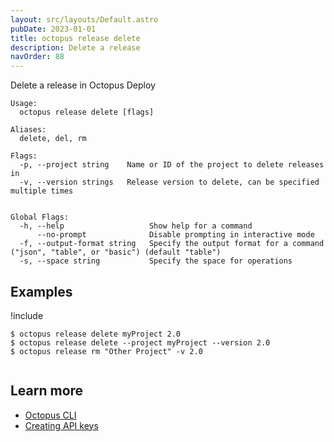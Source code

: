 ```yaml
---
layout: src/layouts/Default.astro
pubDate: 2023-01-01
title: octopus release delete
description: Delete a release
navOrder: 88
---
```


Delete a release in Octopus Deploy


```text
Usage:
  octopus release delete [flags]

Aliases:
  delete, del, rm

Flags:
  -p, --project string    Name or ID of the project to delete releases in
  -v, --version strings   Release version to delete, can be specified multiple times


Global Flags:
  -h, --help                   Show help for a command
      --no-prompt              Disable prompting in interactive mode
  -f, --output-format string   Specify the output format for a command ("json", "table", or "basic") (default "table")
  -s, --space string           Specify the space for operations

```

## Examples

!include <samples-instance>


```text
$ octopus release delete myProject 2.0
$ octopus release delete --project myProject --version 2.0
$ octopus release rm "Other Project" -v 2.0


```

## Learn more

- [Octopus CLI](/docs/octopus-rest-api/cli/index.md)
- [Creating API keys](/docs/octopus-rest-api/how-to-create-an-api-key.md)